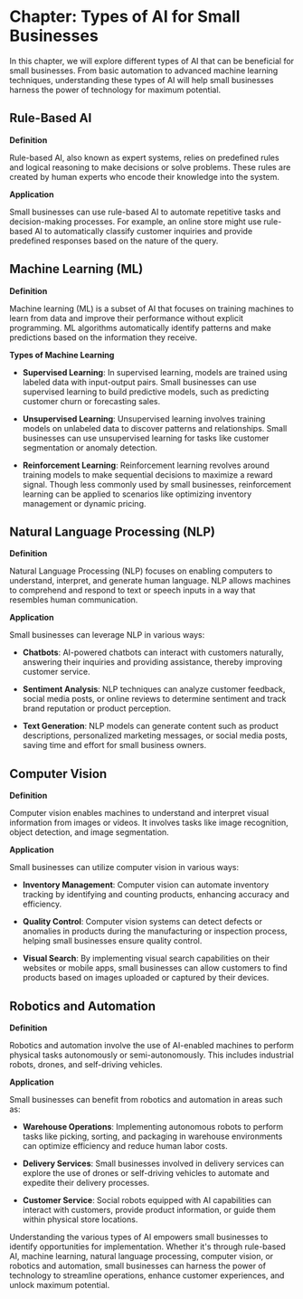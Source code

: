 Chapter: Types of AI for Small Businesses
=========================================

In this chapter, we will explore different types of AI that can be beneficial for small businesses. From basic automation to advanced machine learning techniques, understanding these types of AI will help small businesses harness the power of technology for maximum potential.

Rule-Based AI
-------------

**Definition**

Rule-based AI, also known as expert systems, relies on predefined rules and logical reasoning to make decisions or solve problems. These rules are created by human experts who encode their knowledge into the system.

**Application**

Small businesses can use rule-based AI to automate repetitive tasks and decision-making processes. For example, an online store might use rule-based AI to automatically classify customer inquiries and provide predefined responses based on the nature of the query.

Machine Learning (ML)
---------------------

**Definition**

Machine learning (ML) is a subset of AI that focuses on training machines to learn from data and improve their performance without explicit programming. ML algorithms automatically identify patterns and make predictions based on the information they receive.

**Types of Machine Learning**

* **Supervised Learning**: In supervised learning, models are trained using labeled data with input-output pairs. Small businesses can use supervised learning to build predictive models, such as predicting customer churn or forecasting sales.

* **Unsupervised Learning**: Unsupervised learning involves training models on unlabeled data to discover patterns and relationships. Small businesses can use unsupervised learning for tasks like customer segmentation or anomaly detection.

* **Reinforcement Learning**: Reinforcement learning revolves around training models to make sequential decisions to maximize a reward signal. Though less commonly used by small businesses, reinforcement learning can be applied to scenarios like optimizing inventory management or dynamic pricing.

Natural Language Processing (NLP)
---------------------------------

**Definition**

Natural Language Processing (NLP) focuses on enabling computers to understand, interpret, and generate human language. NLP allows machines to comprehend and respond to text or speech inputs in a way that resembles human communication.

**Application**

Small businesses can leverage NLP in various ways:

* **Chatbots**: AI-powered chatbots can interact with customers naturally, answering their inquiries and providing assistance, thereby improving customer service.

* **Sentiment Analysis**: NLP techniques can analyze customer feedback, social media posts, or online reviews to determine sentiment and track brand reputation or product perception.

* **Text Generation**: NLP models can generate content such as product descriptions, personalized marketing messages, or social media posts, saving time and effort for small business owners.

Computer Vision
---------------

**Definition**

Computer vision enables machines to understand and interpret visual information from images or videos. It involves tasks like image recognition, object detection, and image segmentation.

**Application**

Small businesses can utilize computer vision in various ways:

* **Inventory Management**: Computer vision can automate inventory tracking by identifying and counting products, enhancing accuracy and efficiency.

* **Quality Control**: Computer vision systems can detect defects or anomalies in products during the manufacturing or inspection process, helping small businesses ensure quality control.

* **Visual Search**: By implementing visual search capabilities on their websites or mobile apps, small businesses can allow customers to find products based on images uploaded or captured by their devices.

Robotics and Automation
-----------------------

**Definition**

Robotics and automation involve the use of AI-enabled machines to perform physical tasks autonomously or semi-autonomously. This includes industrial robots, drones, and self-driving vehicles.

**Application**

Small businesses can benefit from robotics and automation in areas such as:

* **Warehouse Operations**: Implementing autonomous robots to perform tasks like picking, sorting, and packaging in warehouse environments can optimize efficiency and reduce human labor costs.

* **Delivery Services**: Small businesses involved in delivery services can explore the use of drones or self-driving vehicles to automate and expedite their delivery processes.

* **Customer Service**: Social robots equipped with AI capabilities can interact with customers, provide product information, or guide them within physical store locations.

Understanding the various types of AI empowers small businesses to identify opportunities for implementation. Whether it's through rule-based AI, machine learning, natural language processing, computer vision, or robotics and automation, small businesses can harness the power of technology to streamline operations, enhance customer experiences, and unlock maximum potential.
